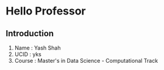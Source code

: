 # Hello Professor
## Introduction
1. Name : Yash Shah
2. UCID : yks
3. Course : Master's in Data Science - Computational Track
